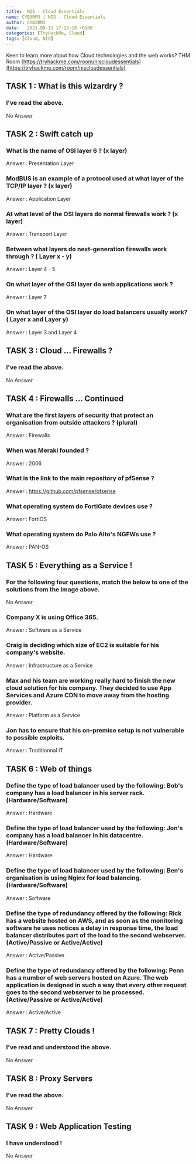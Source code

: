 ```yaml
---
title:  NIS - Cloud Essentials
name: CYB3RM3 | NIS - Cloud Essentials
author: CYB3RM3
date:   2021-09-11 17:25:18 +0100
categories: [TryHackMe, Cloud]
tags: [Cloud, NIS]
---
```


Keen to learn more about how Cloud technologies and the web works?
THM Room [https://tryhackme.com/room/niscloudessentials](https://tryhackme.com/room/niscloudessentials)

## TASK 1 : What is this wizardry ? 

### I've read the above.
    

No Answer  

## TASK 2 : Swift catch up 

### What is the name of OSI layer 6 ? (x layer)
    

Answer : Presentation Layer  

### ModBUS is an example of a protocol used at what layer of the TCP/IP layer ? (x layer)
    

Answer : Application Layer  

### At what level of the OSI layers do normal firewalls work ? (x layer)
    

Answer : Transport Layer

### Between what layers do next-generation firewalls work through ? ( Layer x - y)
    

Answer : Layer 4 - 5  

### On what layer of the OSI layer do web applications work ?
    

Answer : Layer 7  

### On what layer of the OSI layer do load balancers usually work? ( Layer x and Layer y)
    

Answer : Layer 3 and Layer 4

## TASK 3 : Cloud ... Firewalls ? 

### I've read the above.
    

No Answer  

## TASK 4 : Firewalls ... Continued 

### What are the first layers of security that protect an organisation from outside attackers ? (plural) 
    

Answer : Firewalls  

### When was Meraki founded ?
    

Answer : 2006

### What is the link to the main repository of pfSense ?  
    
    

Answer : https://github.com/pfsense/pfsense

### What operating system do FortiGate devices use ?
    

Answer : FortiOS

### What operating system do Palo Alto's NGFWs use ?
    

Answer : PAN-OS  

## TASK 5 : Everything as a Service !

### For the following four questions, match the below to one of the solutions from the image above.
    

No Answer  

### Company X is using Office 365.
    

Answer : Software as a Service

### Craig is deciding which size of EC2 is suitable for his company's website.
    

Answer : Infrastructure as a Service

### Max and his team are working really hard to finish the new cloud solution for his company. They decided to use App Services and Azure CDN to move away from the hosting provider.
    

Answer : Platform as a Service

### Jon has to ensure that his on-premise setup is not vulnerable to possible exploits.
    

Answer : Traditionnal IT  

## TASK 6 : Web of things

### Define the type of load balancer used by the following: Bob's company has a load balancer in his server rack. (Hardware/Software) 
    

Answer : Hardware  

### Define the type of load balancer used by the following: Jon's company has a load balancer in his datacentre. (Hardware/Software)
    

Answer : Hardware

### Define the type of load balancer used by the following: Ben's organisation is using Nginx for load balancing. (Hardware/Software)
    

Answer : Software

### Define the type of redundancy offered by the following: Rick has a website hosted on AWS, and as soon as the monitoring software he uses notices a delay in response time, the load balancer distributes part of the load to the second webserver.(Active/Passive or Active/Active)
    

Answer : Active/Passive

### Define the type of redundancy offered by the following: Penn has a number of web servers hosted on Azure. The web application is designed in such a way that every other request goes to the second webserver to be processed.(Active/Passive or Active/Active)
    

Answer : Active/Active  

## TASK 7 : Pretty Clouds ! 
### I've read and understood the above. 
    

No Answer  

## TASK 8 : Proxy Servers 

### I've read the above.
    

No Answer  

## TASK 9 : Web Application Testing 

### I have understood ! 
    

No Answer